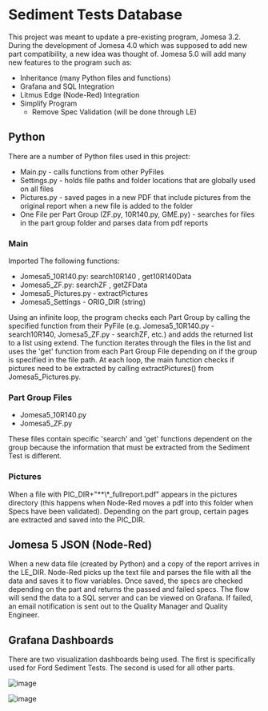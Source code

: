 # Sediment Tests Database
This project was meant to update a pre-existing program, Jomesa 3.2. During the development of Jomesa 4.0 which was supposed to add new part compatibility, a new idea was thought of. Jomesa 5.0 will add many new features to the program such as: 

- Inheritance (many Python files and functions) 
- Grafana and SQL Integration
- Litmus Edge (Node-Red) Integration
- Simplify Program
  - Remove Spec Validation (will be done through LE)

## Python 
There are a number of Python files used in this project: 
- Main.py - calls functions from other PyFiles
- Settings.py - holds file paths and folder locations that are globally used on all files
- Pictures.py - saved pages in a new PDF that include pictures from the original report when a new file is added to the folder
- One File per Part Group (ZF.py, 10R140.py, GME.py) - searches for files in the part group folder and parses data from pdf reports
  
### Main 
Imported The following functions: 
- Jomesa5_10R140.py: search10R140 , get10R140Data
- Jomesa5_ZF.py: searchZF , getZFData
- Jomesa5_Pictures.py - extractPictures
- Jomesa5_Settings - ORIG_DIR (string)
  
Using an infinite loop, the program checks each Part Group by calling the specified function from their PyFile (e.g. Jomesa5_10R140.py - search10R140, Jomesa5_ZF.py - searchZF, etc.) and adds the returned list to a list using extend. The function iterates through the files in the list and uses the 'get' function from each Part Group File depending on if the group is specified in the file path. At each loop, the main function checks if pictures need to be extracted by calling extractPictures() from Jomesa5_Pictures.py.

### Part Group Files 
- Jomesa5_10R140.py
- Jomesa5_ZF.py

These files contain specific 'search' and 'get' functions dependent on the group because the information that must be extracted from the Sediment Test is different.

### Pictures 
When a file with PIC_DIR+"**\\*_fullreport.pdf" appears in the pictures directory (this happens when Node-Red moves a pdf into this folder when Specs have been validated). Depending on the part group, certain pages are extracted and saved into the PIC_DIR.

## Jomesa 5 JSON (Node-Red)
When a new data file (created by Python) and a copy of the report arrives in the LE_DIR. Node-Red picks up the text file and parses the file with all the data and saves it to flow variables. Once saved, the specs are checked depending on the part and returns the passed and failed specs. The flow will send the data to a SQL server and can be viewed on Grafana. If failed, an email notification is sent out to the Quality Manager and Quality Engineer.

## Grafana Dashboards
There are two visualization dashboards being used. The first is specifically used for Ford Sediment Tests. The second is used for all other parts. 

![image](https://github.com/ShivThakar18/Stackpole-International/assets/94186009/8f16136d-a30b-4e5e-9f72-be8cd1d31f16)

![image](https://github.com/ShivThakar18/Stackpole-International/assets/94186009/4a9fff4b-f56a-49cd-981c-2c7884b53505)

